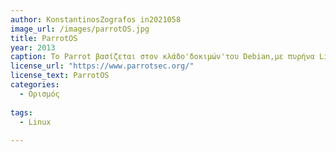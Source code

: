 ```yaml
---
author: KonstantinosZografos in2021058
image_url: /images/parrotOS.jpg
title: ParrotOS
year: 2013
caption: Το Parrot βασίζεται στον κλάδο'δοκιμών'του Debian,με πυρήνα Linux 5.10.Ακολουθεί ένα μοντέλο ανάπτυξης κυλιόμενης απελευθέρωσης.Τα περιβάλλοντα επιφάνειας εργασίας είναι MATE και ο προεπιλεγμένος διαχειριστής οθόνης είναι το LightDM.Το σύστημα είναι πιστοποιημένο ότι λειτουργεί σε συσκευές που έχουν τουλάχιστον 256 MB μνήμης RAM και είναι κατάλληλο για αρχιτεκτονικές επεξεργαστών 32-bit (i386) και 64-bit (amd64).Επιπλέον, το έργο είναι διαθέσιμο για ARMv7 (armhf) αρχιτεκτονικές.Τον Ιούνιο του 2017, η ομάδα Parrot ανακοίνωσε ότι σκέφτεται να αλλάξει από Debian σε Devuan, κυρίως λόγω προβλημάτων με το systemd.Από τις 21 Ιανουαρίου 2019, η ομάδα Parrot άρχισε να καταργεί σταδιακά την ανάπτυξη του ISO 32-bit (i386).Τον Αύγουστο του 2020,το Parrot OS υποστηρίζει επίσημα το Lightweight Xfce Desktop.
license_url: "https://www.parrotsec.org/"
license_text: ParrotOS
categories:
  - Ορισμός
  
tags:
  - Linux
  
---
```


